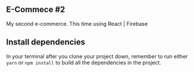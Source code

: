 ## E-Commece #2

My second e-commerce. This time using React | Firebase


## Install dependencies

In your terminal after you clone your project down, remember to run either `yarn` or `npm install` to build all the dependencies in the project.
